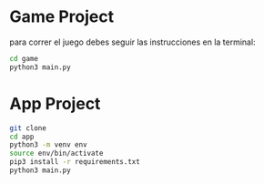 # Game Project

para correr el juego debes seguir las instrucciones en la terminal:

```sh
cd game
python3 main.py
```
# App Project
```sh
git clone
cd app
python3 -m venv env
source env/bin/activate
pip3 install -r requirements.txt
python3 main.py
```